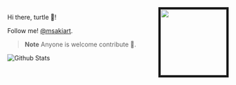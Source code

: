 <img align="right" width="150" height="150" border="5" src="https://external-content.duckduckgo.com/iu/?u=https%3A%2F%2Fc.tenor.com%2F8CnlmiFa-rAAAAAj%2Feth-ethereum.gif&f=1&nofb=1&ipt=f40c0ea63ab54ba320b15231aea1361d47cae8ac9ed0ae2d5081b423b357a32b&ipo=images" width="240px" align="center">

Hi there, turtle 🐢!

Follow me! [@msakiart](https://twitter.com/msakiart).

> **Note**
> Anyone is welcome contribute 🐶.

![Github Stats](https://github-readme-stats.vercel.app/api?username=mmsaki)
